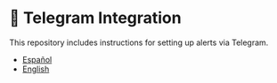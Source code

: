 # 📲 Telegram Integration

This repository includes instructions for setting up alerts via Telegram.

- [Español](TELEGRAM-INTEGRATION/TELEGRAM-TOKEN-TO-ALERT.ES.md)
- [English](TELEGRAM-INTEGRATION/TELEGRAM-TOKEN-TO-ALERT.EN.md)
